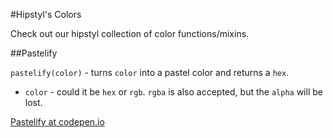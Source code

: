 #Hipstyl's Colors

Check out our hipstyl collection of color functions/mixins.

##Pastelify

`pastelify(color)` - turns `color` into a pastel color and returns a `hex`.

  - `color` - could it be `hex` or `rgb`. `rgba` is also accepted, but the `alpha` will be lost.
  
 [Pastelify at codepen.io][]
 
 <!-- links -->
  [Pastelify at codepen.io]: http://codepen.io/jugoncalves/details/ftyCb